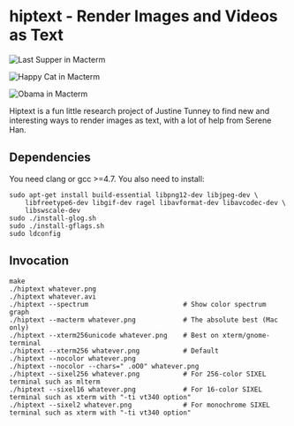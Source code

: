 # hiptext - Render Images and Videos as Text

![Last Supper in Macterm](http://i.imgur.com/7TfrQsL.png)

![Happy Cat in Macterm](http://i.imgur.com/cr7sSHh.png)

![Obama in Macterm](http://i.imgur.com/UnfnpMr.png)

Hiptext is a fun little research project of Justine Tunney to find new and
interesting ways to render images as text, with a lot of help from Serene Han.

## Dependencies

You need clang or gcc >=4.7. You also need to install:

    sudo apt-get install build-essential libpng12-dev libjpeg-dev \
        libfreetype6-dev libgif-dev ragel libavformat-dev libavcodec-dev \
        libswscale-dev
    sudo ./install-glog.sh
    sudo ./install-gflags.sh
    sudo ldconfig

## Invocation

    make
    ./hiptext whatever.png
    ./hiptext whatever.avi
    ./hiptext --spectrum                        # Show color spectrum graph
    ./hiptext --macterm whatever.png            # The absolute best (Mac only)
    ./hiptext --xterm256unicode whatever.png    # Best on xterm/gnome-terminal
    ./hiptext --xterm256 whatever.png           # Default
    ./hiptext --nocolor whatever.png
    ./hiptext --nocolor --chars=" .oO0" whatever.png
    ./hiptext --sixel256 whatever.png           # For 256-color SIXEL terminal such as mlterm
    ./hiptext --sixel16 whatever.png            # For 16-color SIXEL terminal such as xterm with "-ti vt340 option"
    ./hiptext --sixel2 whatever.png             # For monochrome SIXEL terminal such as xterm with "-ti vt340 option"
